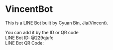 # VincentBot

This is a LINE Bot built by Cyuan Bin, Jia(Vincent).

You can add it by the ID or QR code  
LINE Bot ID: @229qjufc  
LINE Bot QR Code:  
